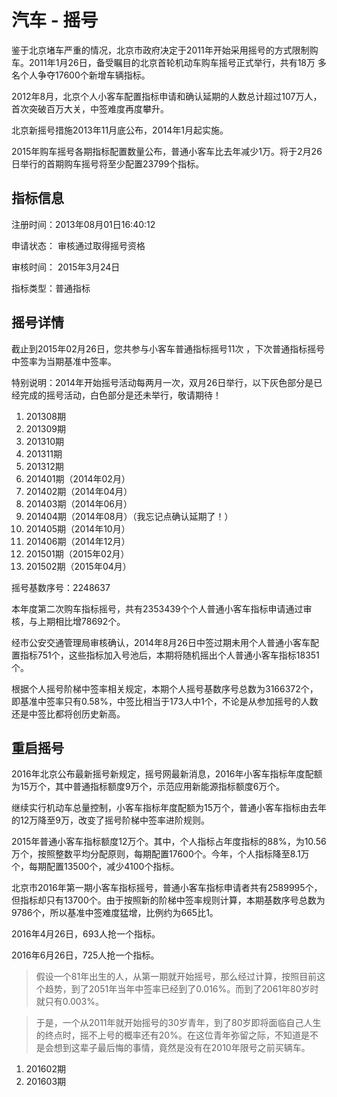 # 汽车 - 摇号

鉴于北京堵车严重的情况，北京市政府决定于2011年开始采用摇号的方式限制购车。2011年1月26日，备受瞩目的北京首轮机动车购车摇号正式举行，共有18万
多名个人争夺17600个新增车辆指标。

2012年8月，北京个人小客车配置指标申请和确认延期的人数总计超过107万人，首次突破百万大关，中签难度再度攀升。

北京新摇号措施2013年11月底公布，2014年1月起实施。

2015年购车摇号各期指标配置数量公布，普通小客车比去年减少1万。将于2月26日举行的首期购车摇号将至少配置23799个指标。

## 指标信息

注册时间：2013年08月01日16:40:12

申请状态： 审核通过取得摇号资格

审核时间： 2015年3月24日

指标类型：普通指标


## 摇号详情


截止到2015年02月26日，您共参与小客车普通指标摇号11次 ，下次普通指标摇号中签率为当期基准中签率。

特别说明：2014年开始摇号活动每两月一次，双月26日举行，以下灰色部分是已经完成的摇号活动，白色部分是还未举行，敬请期待！

1. 201308期 <i class="fa fa-frown-o"></i>
1. 201309期 <i class="fa fa-frown-o"></i>
1. 201310期 <i class="fa fa-frown-o"></i>
1. 201311期 <i class="fa fa-frown-o"></i>
1. 201312期 <i class="fa fa-frown-o"></i>
1. 201401期（2014年02月）<i class="fa fa-frown-o"></i>
1. 201402期（2014年04月）<i class="fa fa-frown-o"></i>
1. 201403期（2014年06月）<i class="fa fa-frown-o"></i>
1. 201404期（2014年08月）<i class="fa fa-times-circle"></i>（我忘记点<span class="key">确认延期</span>了！）
1. 201405期（2014年10月）<i class="fa fa-frown-o"></i>
1. 201406期（2014年12月）<i class="fa fa-frown-o"></i>
1. 201501期（2015年02月）<i class="fa fa-frown-o"></i>
1. 201502期（2015年04月）[<i class="fa fa-smile-o"></i>](http://chenzixin.com/2015/04/4177.html) <sup><i class="fa fa-external-link fa-fw"></i></sup>

摇号基数序号：2248637

本年度第二次购车指标摇号，共有2353439个个人普通小客车指标申请通过审核，与上期相比增78692个。

经市公安交通管理局审核确认，2014年8月26日中签过期未用个人普通小客车配置指标751个，这些指标加入号池后，本期将随机摇出个人普通小客车指标18351个。

根据个人摇号阶梯中签率相关规定，本期个人摇号基数序号总数为3166372个，即基准中签率只有0.58%，中签比相当于173人中1个，不论是从参加摇号的人数还是中签比都将创历史新高。

## 重启摇号

2016年北京公布最新摇号新规定，摇号网最新消息，2016年小客车指标年度配额为15万个，其中普通指标额度9万个，示范应用新能源指标额度6万个。

继续实行机动车总量控制，小客车指标年度配额为15万个，普通小客车指标由去年的12万降至9万，改变了摇号阶梯中签率进阶规则。

2015年普通小客车指标额度12万个。其中，个人指标占年度指标的88%，为10.56万个，按照整数平均分配原则，每期配置17600个。今年，个人指标降至8.1万个，每期配置13500个，减少4100个指标。

北京市2016年第一期小客车指标摇号，普通小客车指标申请者共有2589995个，但指标却只有13700个。由于按照新的阶梯中签率规则计算，本期基数序号总数为9786个，所以基准中签难度猛增，比例约为665比1。

2016年4月26日，693人抢一个指标。

2016年6月26日，725人抢一个指标。

> 假设一个81年出生的人，从第一期就开始摇号，那么经过计算，按照目前这个趋势，到了2051年当年中签率已经到了0.016%。而到了2061年80岁时就只有0.003%。

> 于是，一个从2011年就开始摇号的30岁青年，到了80岁即将面临自己人生的终点时，摇不上号的概率还有20%。在这位青年弥留之际，不知道是不是会想到这辈子最后悔的事情，竟然是没有在2010年限号之前买辆车。

1. 201602期 <i class="fa fa-frown-o"></i>
1. 201603期 <i class="fa fa-frown-o"></i>
